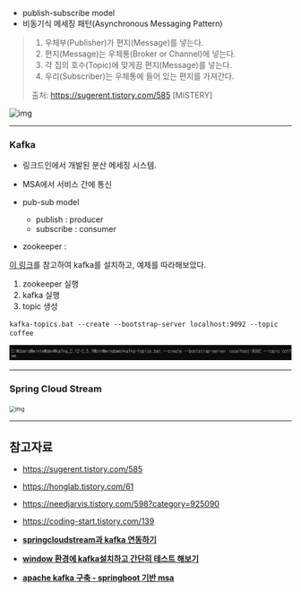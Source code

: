 

- publish-subscribe model
- 비동기식 메세징 패턴(Asynchronous Messaging Pattern)

>1. 우체부(Publisher)가 편지(Message)를 넣는다.
>2. 편지(Message)는 우체통(Broker or Channel)에 넣는다.
>3. 각 집의 호수(Topic)에 맞게끔 편지(Message)를 넣는다.
>4. 우리(Subscriber)는 우체통에 들어 있는 편지를 가져간다.
>
>출처: https://sugerent.tistory.com/585 [MISTERY]



![img](https://blog.kakaocdn.net/dn/cKeyq1/btqPWZ4SKt1/UWsEFT2UqfxgIsFjZkZcOk/img.png)



----------



### Kafka

- 링크드인에서 개발된 분산 메세징 시스템.
- MSA에서 서비스 간에 통신

- pub-sub model
  - publish : producer
  - subscribe : consumer

- zookeeper :



[이 링크](https://oingdaddy.tistory.com/274)를 참고하여 kafka를 설치하고, 예제를 따라해보았다.



1. zookeeper 실행
2. kafka 실행
3. topic 생성

```
kafka-topics.bat --create --bootstrap-server localhost:9092 --topic coffee
```



![image-20210702180321946](image/image-20210702180321946.png)



---------



### Spring Cloud Stream

<img src="https://t1.daumcdn.net/cfile/tistory/990DED495C9C7A4B11" alt="img" style="zoom:67%;" />



------------

## 참고자료

- https://sugerent.tistory.com/585

- https://honglab.tistory.com/61

- https://needjarvis.tistory.com/598?category=925090

- https://coding-start.tistory.com/139

- **[springcloudstream과 kafka 연동하기](https://kamang-it.tistory.com/entry/KafkaJavaSpringBootSpringCloudStreamSpringCloudStream%EA%B3%BC-Kafka-%EC%97%B0%EB%8F%99%ED%95%98%EA%B8%B0?category=799882)**

- **[window 환경에 kafka설치하고 간단히 테스트 해보기](https://oingdaddy.tistory.com/274)**

- **[apache kafka 구축 - springboot 기반 msa](https://mr-spock.tistory.com/46)**

  